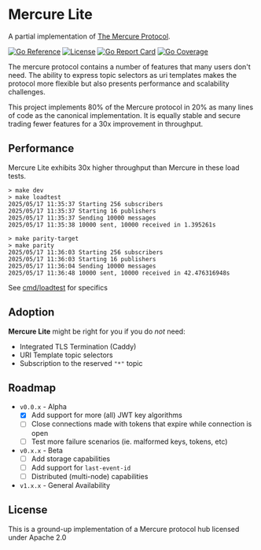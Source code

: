 # Mercure Lite

A partial implementation of [The Mercure Protocol](https://www.ietf.org/archive/id/draft-dunglas-mercure-07.html).

[![Go Reference](https://godoc.org/github.com/pantopic/mercure-lite?status.svg)](https://godoc.org/github.com/pantopic/mercure-lite)
[![License](https://img.shields.io/badge/License-Apache_2.0-orange.svg)](https://opensource.org/licenses/Apache-2.0)
[![Go Report Card](https://goreportcard.com/badge/github.com/pantopic/mercure-lite?4)](https://goreportcard.com/report/github.com/pantopic/mercure-lite)
[![Go Coverage](https://github.com/pantopic/mercure-lite/wiki/coverage.svg)](https://raw.githack.com/wiki/pantopic/mercure-lite/coverage.html)

The mercure protocol contains a number of features that many users don't need. The ability to express topic selectors as uri templates makes the protocol more flexible but also presents performance and scalability challenges.

This project implements 80% of the Mercure protocol in 20% as many lines of code as the canonical implementation. It is equally stable and secure trading fewer features for a 30x improvement in throughput.

## Performance

Mercure Lite exhibits 30x higher throughput than Mercure in these load tests.
```
> make dev
> make loadtest
2025/05/17 11:35:37 Starting 256 subscribers
2025/05/17 11:35:37 Starting 16 publishers
2025/05/17 11:35:37 Sending 10000 messages
2025/05/17 11:35:38 10000 sent, 10000 received in 1.395261s

> make parity-target
> make parity
2025/05/17 11:36:03 Starting 256 subscribers
2025/05/17 11:36:03 Starting 16 publishers
2025/05/17 11:36:04 Sending 10000 messages
2025/05/17 11:36:48 10000 sent, 10000 received in 42.476316948s
```

See [cmd/loadtest](cmd/loadtest/main.go) for specifics

## Adoption

__Mercure Lite__ might be right for you if you do _not_ need:

- Integrated TLS Termination (Caddy)
- URI Template topic selectors
- Subscription to the reserved `"*"` topic

## Roadmap

- `v0.0.x` - Alpha
  - [X] Add support for more (all) JWT key algorithms
  - [ ] Close connections made with tokens that expire while connection is open
  - [ ] Test more failure scenarios (ie. malformed keys, tokens, etc)
- `v0.x.x` - Beta
  - [ ] Add storage capabilities
  - [ ] Add support for `last-event-id`
  - [ ] Distributed (multi-node) capabilities
- `v1.x.x` - General Availability

## License

This is a ground-up implementation of a Mercure protocol hub licensed under Apache 2.0

